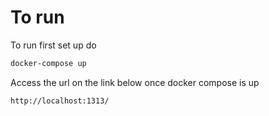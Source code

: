 # To run

To run first set up do

```bash
docker-compose up
```

Access the url on the link below once docker compose is up

```
http://localhost:1313/
```